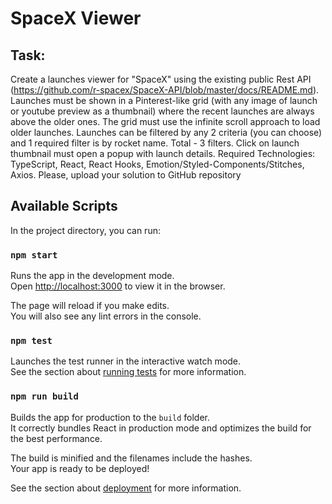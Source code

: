 # SpaceX Viewer

## Task:

Create a launches viewer for "SpaceX" using the existing public Rest API (https://github.com/r-spacex/SpaceX-API/blob/master/docs/README.md).
Launches must be shown in a Pinterest-like grid (with any image of launch or youtube preview as a thumbnail) where the recent launches are always above the older ones.
The grid must use the infinite scroll approach to load older launches.
Launches can be filtered by any 2 criteria (you can choose) and 1 required filter is by rocket name.
Total - 3 filters. Click on launch thumbnail must open a popup with launch details.
Required Technologies: TypeScript, React, React Hooks, Emotion/Styled-Components/Stitches, Axios.
Please, upload your solution to GitHub repository

## Available Scripts

In the project directory, you can run:

### `npm start`

Runs the app in the development mode.\
Open [http://localhost:3000](http://localhost:3000) to view it in the browser.

The page will reload if you make edits.\
You will also see any lint errors in the console.

### `npm test`

Launches the test runner in the interactive watch mode.\
See the section about [running tests](https://facebook.github.io/create-react-app/docs/running-tests) for more information.

### `npm run build`

Builds the app for production to the `build` folder.\
It correctly bundles React in production mode and optimizes the build for the best performance.

The build is minified and the filenames include the hashes.\
Your app is ready to be deployed!

See the section about [deployment](https://facebook.github.io/create-react-app/docs/deployment) for more information.